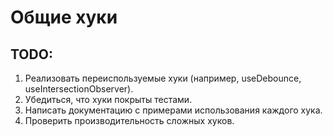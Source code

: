 # Общие хуки

## TODO:

1. Реализовать переиспользуемые хуки (например, useDebounce, useIntersectionObserver).
2. Убедиться, что хуки покрыты тестами.
3. Написать документацию с примерами использования каждого хука.
4. Проверить производительность сложных хуков.

